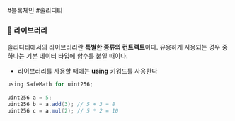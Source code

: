 ---
---

#블록체인 #솔리디티 
### 📌 라이브러리
솔리디티에서의 라이브러리란 **특별한 종류의 컨트랙트**이다. 유용하게 사용되는 경우 중 하나는 기본 데이터 타입에 함수를 붙일 때이다.

+ 라이브러리를 사용할 때에는 **using** 키워드를 사용한다
```Java
using SafeMath for uint256;  
  
uint256 a = 5;  
uint256 b = a.add(3); // 5 + 3 = 8  
uint256 c = a.mul(2); // 5 * 2 = 10
```
